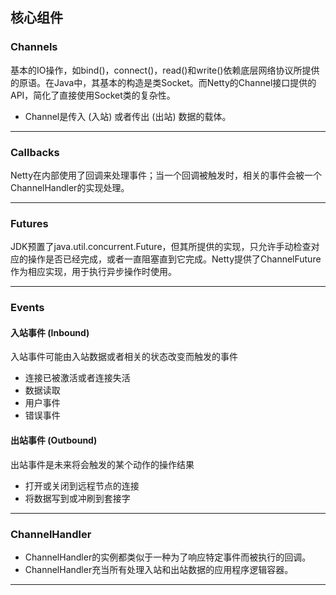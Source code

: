 ## 核心组件

### Channels
基本的IO操作，如bind()，connect()，read()和write()依赖底层网络协议所提供的原语。在Java中，其基本的构造是类Socket。而Netty的Channel接口提供的API，简化了直接使用Socket类的复杂性。
* Channel是传入 (入站) 或者传出 (出站) 数据的载体。
***

### Callbacks
Netty在内部使用了回调来处理事件；当一个回调被触发时，相关的事件会被一个ChannelHandler的实现处理。
***

### Futures
JDK预置了java.util.concurrent.Future，但其所提供的实现，只允许手动检查对应的操作是否已经完成，或者一直阻塞直到它完成。Netty提供了ChannelFuture作为相应实现，用于执行异步操作时使用。
***

### Events

#### 入站事件 (Inbound)
入站事件可能由入站数据或者相关的状态改变而触发的事件
* 连接已被激活或者连接失活
* 数据读取
* 用户事件
* 错误事件

#### 出站事件 (Outbound)
出站事件是未来将会触发的某个动作的操作结果
* 打开或关闭到远程节点的连接
* 将数据写到或冲刷到套接字
***

### ChannelHandler
* ChannelHandler的实例都类似于一种为了响应特定事件而被执行的回调。
* ChannelHandler充当所有处理入站和出站数据的应用程序逻辑容器。
***
